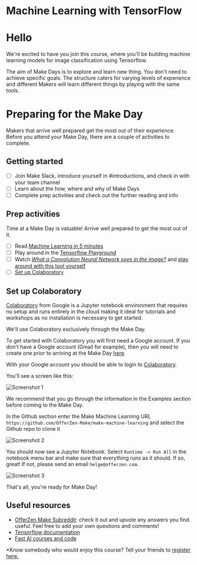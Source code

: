 # Machine Learning with TensorFlow

# Hello

We're excited to have you join this course, where you'll be building machine learning models for image classification using Tensorflow.

The aim of Make Days is to explore and learn new thing. You don't need to achieve specific goals. The structure caters for varying levels of experience and different Makers will learn different things by playing with the same tools.

# Preparing for the Make Day
Makers that arrive well prepared get the most out of their experience. Before you attend your Make Day, there are a couple of activities to complete.

## Getting started

- [ ] Join Make Slack, introduce yourself in #introductions, and check in with your team channel
- [ ]  Learn about the how, where and why of Make Days
- [ ]   Complete prep activities and check out the further reading and info

## Prep activities

Time at a Make Day is valuable! Arrive well prepared to get the most out of it.

- [ ] Read [Machine Learning in 5 minutes](https://medium.com/@vashkelis/machine-learning-in-5-minutes-9a6cce23ce7e)
- [ ] Play around in the [Tensorflow Playground](https://playground.tensorflow.org)
- [ ] Watch [*What a Convolution Neural Network sees in the image?*](https://www.youtube.com/watch?v=0pnaB7ptu50) and [play around with this tool yourself](http://www.cs.cmu.edu/~aharley/vis/conv/)
- [ ] [Set up Colaboratory](#set-up-colaboratory)

## Set up Colaboratory

[Colaboratory](https://colab.research.google.com) from Google is a Jupyter notebook environment that requires no setup and runs entirely in the cloud making it ideal for tutorials and workshops as no installation is necessary to get started.

We'll use Colaboratory exclusively through the Make Day. 

To get started with Colaboratory you will first need a Google account. If you don't have a Google account (Gmail for example), then you will need to create one prior to arriving at the Make Day [here](https://accounts.google.com/SignUp?hl=en).

With your Google account you should be able to login to [Colaboratory](https://colab.research.google.com).

You'll see a screen like this:

![Screenshot 1](./screenshot_1.png)

We recommend that you go through the information in the Examples section before coming to the Make Day.

In the Github section enter the Make Machine Learning URL `https://github.com/OfferZen-Make/make-machine-learning` and select the Github repo to clone it

![Screenshot 2](./screenshot_2.png)

You should now see a Jupyter Notebook. Select `Runtime -> Run All` in the notebook menu bar and make sure that everything runs as it should. If so, great! If not, please send an email `helge@offerzen.com`.

![Screenshot 3](./screenshot_3.png)

That's all, you're ready for Make Day!

## Useful resources
- [OfferZen Make Subreddit](https://www.reddit.com/r/offerzenmake): check it out and upvote any answers you find useful. Feel free to add your own questions and comments!
- [Tensorflow documentation](https://www.tensorflow.org/api_docs/)
- [Fast AI courses and code](https://www.fast.ai/)

*Know somebody who would enjoy this course? Tell your friends to [register here.](https://docs.google.com/forms/d/e/1FAIpQLSd9T-N8K519J89ohbLSZ17OebjLrwRhy9hXnSDRcPXEDM0dEQ/viewform?usp=sf_link)




